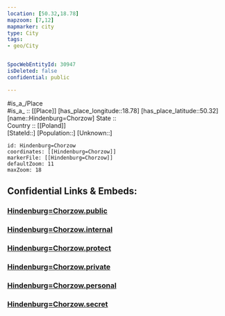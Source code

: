 ```yaml
---
location: [50.32,18.78] 
mapzoom: [7,12] 
mapmarker: city 
type: City
tags:
- geo/City


SpocWebEntityId: 30947
isDeleted: false
confidential: public

---
```

#is_a_/Place  
#is_a_ :: [[Place]] 
[has_place_longitude::18.78] 
[has_place_latitude::50.32] 
[name::Hindenburg=Chorzow] 
State ::  
Country :: [[Poland]]  
[StateId::] 
[Population::] 
[Unknown::] 


```leaflet
id: Hindenburg=Chorzow
coordinates: [[Hindenburg=Chorzow]] 
markerFile: [[Hindenburg=Chorzow]] 
defaultZoom: 11 
maxZoom: 18
```


## Confidential Links & Embeds: 

### [Hindenburg=Chorzow.public](/_public/\Earth\Continent\Europe\Europe~East\Poland\Provinces~Poland\Silesian\CityHindenburg=Chorzow.public.md) 

### [Hindenburg=Chorzow.internal](/_internal/\Earth\Continent\Europe\Europe~East\Poland\Provinces~Poland\Silesian\CityHindenburg=Chorzow.internal.md) 

### [Hindenburg=Chorzow.protect](/_protect/\Earth\Continent\Europe\Europe~East\Poland\Provinces~Poland\Silesian\CityHindenburg=Chorzow.protect.md) 

### [Hindenburg=Chorzow.private](/_private/\Earth\Continent\Europe\Europe~East\Poland\Provinces~Poland\Silesian\CityHindenburg=Chorzow.private.md) 

### [Hindenburg=Chorzow.personal](/_personal/\Earth\Continent\Europe\Europe~East\Poland\Provinces~Poland\Silesian\CityHindenburg=Chorzow.personal.md) 

### [Hindenburg=Chorzow.secret](/_secret/\Earth\Continent\Europe\Europe~East\Poland\Provinces~Poland\Silesian\CityHindenburg=Chorzow.secret.md)

